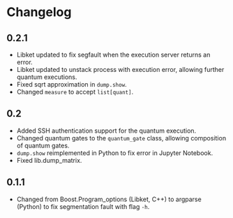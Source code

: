 # Changelog

## 0.2.1

- Libket updated to fix segfault when the execution server returns an error. 
- Libket updated to unstack process with execution error, allowing further quantum executions.
- Fixed sqrt approximation in `dump.show`.
- Changed `measure` to accept `list[quant]`. 

## 0.2

- Added SSH authentication support for the quantum execution.
- Changed quantum gates to the `quantum_gate` class, allowing composition of quantum gates.
- `dump.show` reimplemented in Python to fix error in Jupyter Notebook.   
- Fixed lib.dump_matrix.

## 0.1.1

- Changed from Boost.Program_options (Libket, C++) to argparse (Python) to fix segmentation fault with flag `-h`. 